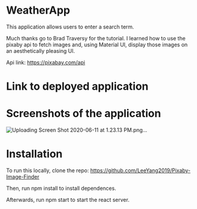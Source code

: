 # WeatherApp

This application allows users to enter a search term.

Much thanks go to Brad Traversy for the tutorial. I learned how to use the pixaby api to fetch images and, using Material UI, display those images on an aesthetically pleasing UI.

Api link: https://pixabay.com/api

# Link to deployed application

# Screenshots of the application

![Uploading Screen Shot 2020-06-11 at 1.23.13 PM.png…]()

# Installation

To run this locally, clone the repo: https://github.com/LeeYang2019/Pixaby-Image-Finder

Then, run npm install to install dependences.

Afterwards, run npm start to start the react server.
